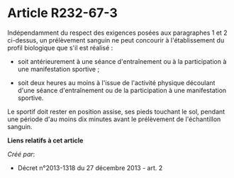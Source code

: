 # Article R232-67-3

Indépendamment du respect des exigences posées aux paragraphes 1 et 2 ci-dessus, un prélèvement sanguin ne peut concourir à
l'établissement du profil biologique que s'il est réalisé : 

- soit antérieurement à une séance d'entraînement ou à la participation à une manifestation sportive ; 

- soit deux heures au moins à l'issue de l'activité physique découlant d'une séance d'entraînement ou de la participation à
une manifestation sportive. 

Le sportif doit rester en position assise, ses pieds touchant le sol, pendant une période d'au moins dix minutes avant le
prélèvement de l'échantillon sanguin.

**Liens relatifs à cet article**

_Créé par_:

  - Décret n°2013-1318 du 27 décembre 2013 - art. 2
